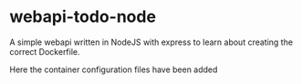 # webapi-todo-node

A simple webapi written in NodeJS with express to learn about creating the correct Dockerfile.

Here the container configuration files have been added